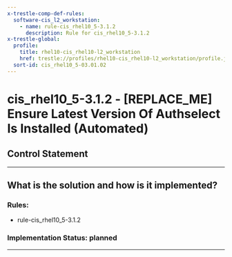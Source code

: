 ```yaml
---
x-trestle-comp-def-rules:
  software-cis_l2_workstation:
    - name: rule-cis_rhel10_5-3.1.2
      description: Rule for cis_rhel10_5-3.1.2
x-trestle-global:
  profile:
    title: rhel10-cis_rhel10-l2_workstation
    href: trestle://profiles/rhel10-cis_rhel10-l2_workstation/profile.json
  sort-id: cis_rhel10_5-03.01.02
---
```


# cis_rhel10_5-3.1.2 - \[REPLACE_ME\] Ensure Latest Version Of Authselect Is Installed (Automated)

## Control Statement

______________________________________________________________________

## What is the solution and how is it implemented?

<!-- For implementation status enter one of: implemented, partial, planned, alternative, not-applicable -->

<!-- Note that the list of rules under ### Rules: is read-only and changes will not be captured after assembly to JSON -->

<!-- Add control implementation description here for control: cis_rhel10_5-3.1.2 -->

### Rules:

  - rule-cis_rhel10_5-3.1.2

### Implementation Status: planned

______________________________________________________________________
